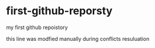 # first-github-reporsty
my first github repoistory

this line was modfied manually during conflicts resuluation 